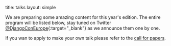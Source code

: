title: talks
layout: simple

We are preparing some amazing content for this year's edition. The entire program will be listed below, stay tuned on Twitter [@DjangoConEurope](https://twitter.com/djangoconeurope){:target="_blank"} as we announce them one by one.

If you wan to apply to make your own talk please refer to the [call for papers](/talks/cfp/).
